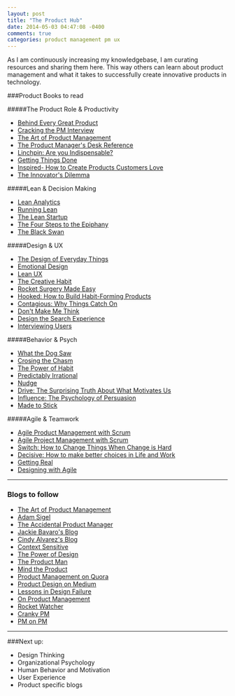 ```yaml
---
layout: post
title: "The Product Hub"
date: 2014-05-03 04:47:08 -0400
comments: true
categories: product management pm ux
---
```

As I am continuously increasing my knowledgebase, I am curating resources and sharing them here. This way others can learn about product management and what it takes to successfully create innovative products in technology. 

<!--more--> 

###Product Books to read

#####The Product Role & Productivity
* [Behind Every Great Product](http://www.khoslaventures.com/wp-content/uploads/2012/02/productmanager.pdf)
* [Cracking the PM Interview](http://www.amazon.com/Cracking-PM-Interview-Product-Technology-ebook/dp/B00ISYMUR6/ref=pd_sim_b_2?ie=UTF8&refRID=0FNGAP985BN8XFYSJHZP)
* [The Art of Product Management](http://www.amazon.com/Art-Product-Management-Lessons-Innovator-ebook/dp/B00347AIDA/ref=sr_1_1?s=books&ie=UTF8&qid=1399096826&sr=1-1&keywords=the+art+of+product+management)
* [The Product Manager's Desk Reference](http://www.amazon.com/The-Product-Managers-Desk-Reference-ebook/dp/B001FA0OWI/ref=pd_sim_b_8?ie=UTF8&refRID=0FNGAP985BN8XFYSJHZP)
* [Linchpin: Are you Indispensable?](http://www.amazon.com/Linchpin-Indispensable-career-create-remarkable-ebook/dp/B00354Y9ZU/ref=sr_1_1?s=books&ie=UTF8&qid=1399100131&sr=1-1&keywords=linchpin)
* [Getting Things Done](http://www.amazon.com/gp/product/B000WH7PKY/ref=as_li_ss_tl?ie=UTF8&camp=1789&creative=390957&creativeASIN=B000WH7PKY&linkCode=as2&tag=theartofproma-20)
* [Inspired- How to Create Products Customers Love](http://www.goodreads.com/book/show/3323374.Inspired_How_To_Create_Products_Customers_Love)
* [The Innovator's Dilemma](http://claytonchristensen.com/books/the-innovators-dilemma)

#####Lean & Decision Making
* [Lean Analytics](http://www.amazon.com/Lean-Analytics-Better-Startup-Faster-ebook/dp/B00AG66LTM/ref=pd_sim_kstore_3?ie=UTF8&refRID=1HN6SX1PVNEDCDWQGGEC)
* [Running Lean](http://www.amazon.com/Running-Lean-Iterate-Works-Series-ebook/dp/B006UKFFE0/ref=pd_sim_kstore_5?ie=UTF8&refRID=1HN6SX1PVNEDCDWQGGEC)
* [The Lean Startup](http://theleanstartup.com/book)
* [The Four Steps to the Epiphany](http://www.amazon.com/Four-Steps-Epiphany-Steve-Blank/dp/0989200507?&tag=rnwap-20)
* [The Black Swan](http://www.amazon.com/The-Black-Swan-Improbable-Fragility-ebook/dp/B00139XTG4/ref=r_sim_8)


#####Design & UX
* [The Design of Everyday Things](http://www.amazon.com/Design-Everyday-Things-Donald-Norman/dp/0465067107/ref=sr_1_1)
* [Emotional Design](http://www.amazon.com/gp/product/B005GKIYD4/ref=as_li_ss_tl?ie=UTF8&camp=1789&creative=390957&creativeASIN=B005GKIYD4&linkCode=as2&tag=theartofproma-20)
* [Lean UX](http://www.amazon.com/Lean-UX-Applying-Principles-Experience-ebook/dp/B0074KA0A4/ref=pd_sim_kstore_12?ie=UTF8&refRID=1HN6SX1PVNEDCDWQGGEC)
* [The Creative Habit](http://www.amazon.com/gp/product/0743235274?ie=UTF8&tag=theexpeisthep-20&linkCode=as2&camp=1789&creative=390957&creativeASIN=0743235274)
* [Rocket Surgery Made Easy](http://www.amazon.com/Rocket-Surgery-Made-Easy-Do-It-Yourself/dp/0321657292/)
* [Hooked: How to Build Habit-Forming Products](http://www.amazon.com/Hooked-How-Build-Habit-Forming-Products-ebook/dp/B00HJ4A43S/ref=pd_sim_kstore_10?ie=UTF8&refRID=0KZ9WWPWCNHPMAN2KQM2)
* [Contagious: Why Things Catch On](http://www.amazon.com/Contagious-Why-Things-Catch-On-ebook/dp/B008J4GQKW/ref=pd_sim_kstore_13?ie=UTF8&refRID=1KWSFTZ4Z936DVBMQMR3)
* [Don't Make Me Think](http://www.amazon.com/Dont-Make-Me-Think-Usability/dp/0321344758)
* [Design the Search Experience](http://www.amazon.com/gp/product/0123969816/ref=as_li_ss_tl?ie=UTF8&camp=1789&creative=390957&creativeASIN=0123969816&linkCode=as2&tag=uxbo09-20)
* [Interviewing Users](http://rosenfeldmedia.com/books/user-interviews/)

#####Behavior & Psych
* [What the Dog Saw](http://www.amazon.com/gp/product/0316076201?ie=UTF8&camp=213733&creative=393185&creativeASIN=0316076201&linkCode=shr&tag=theartofproma-20)
* [Crosing the Chasm](http://www.amazon.com/gp/product/B000FC119W/ref=as_li_ss_tl?ie=UTF8&camp=1789&creative=390957&creativeASIN=B000FC119W&linkCode=as2&tag=theartofproma-20)
* [The Power of Habit](http://www.amazon.com/The-Power-Habit-What-Business-ebook/dp/B0055PGUYU/ref=pd_sim_b_1?ie=UTF8&refRID=16HKEET6RM6PW0WM77JX)
* [Predictably Irrational](http://www.amazon.com/Predictably-Irrational-Revised-Expanded-Edition-ebook/dp/B002C949KE/ref=zg_bs_154969011_5)
* [Nudge](http://www.amazon.com/Nudge-Improving-Decisions-Health-Happiness/dp/014311526X/)
* [Drive: The Surprising Truth About What Motivates Us](http://www.amazon.com/Drive-Surprising-Truth-About-Motivates/dp/1594484805/)
* [Influence: The Psychology of Persuasion](http://www.amazon.com/Influence-Psychology-Persuasion-Business-Essentials/dp/006124189X/)
* [Made to Stick](http://www.amazon.com/Made-Stick-Ideas-Survive-Others/dp/1400064287/)

#####Agile & Teamwork
* [Agile Product Management with Scrum](http://www.amazon.com/Agile-Product-Management-Scrum-Addison-Wesley-ebook/dp/B003BW0C9I/ref=sr_1_1?s=books&ie=UTF8&qid=1399099270&sr=1-1&keywords=Agile+Product+Management+with+Scrum)
* [Agile Project Management with Scrum](http://www.amazon.com/Agile-Project-Management-Developer-Practices-ebook/dp/B00JDMPOZW/ref=sr_1_1?s=books&ie=UTF8&qid=1399099449&sr=1-1&keywords=Agile+Project+Management+with+Scrum)
* [Switch: How to Change Things When Change is Hard](http://www.amazon.com/gp/product/B0030DHPGQ/ref=as_li_qf_sp_asin_il_tl?ie=UTF8&camp=1789&creative=9325&creativeASIN=B0030DHPGQ&linkCode=as2&tag=adasig-20)
* [Decisive: How to make better choices in Life and Work](http://www.amazon.com/gp/product/0307956393/ref=as_li_qf_sp_asin_il_tl?ie=UTF8&camp=1789&creative=9325&creativeASIN=0307956393&linkCode=as2&tag=adasig-20)
* [Getting Real](https://gettingreal.37signals.com/)
* [Designing with Agile](http://rosenfeldmedia.com/books/agile-experience/)

___
### Blogs to follow
* [The Art of Product Management](http://pmblog.quora.com/)
* [Adam Sigel](http://www.adamdsigel.com/) 
* [The Accidental Product Manager](http://theaccidentalpm.com/)
* [Jackie Bavaro's Blog](http://pmblog.quora.com/)
* [Cindy Alvarez's Blog](http://www.cindyalvarez.com/)
* [Context Sensitive](http://contextsensitive.quora.com/)
* [The Power of Design](http://thepowerofdesign.quora.com/)
* [The Product Man](http://productman.quora.com/)
* [Mind the Product](http://www.mindtheproduct.com/)
* [Product Management on Quora](http://www.quora.com/Product-Management)
* [Product Design on Medium](https://medium.com/product-design/)
* [Lessons in Design Failure](http://ramble.quora.com/)
* [On Product Management](http://onproductmanagement.net/)
* [Rocket Watcher](http://www.rocketwatcher.com/)
* [Cranky PM](http://crankypm.com/)
* [PM on PM](http://www.pmonpm.com/)

___
###Next up:
* Design Thinking 
* Organizational Psychology
* Human Behavior and Motivation
* User Experience
* Product specific blogs